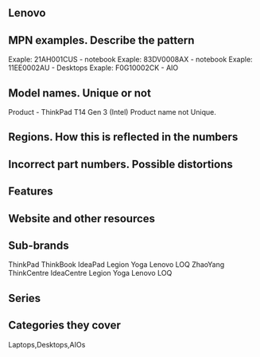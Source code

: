 ## Lenovo
## MPN examples. Describe the pattern
Exaple: 21AH001CUS  - notebook
Exaple: 83DV0008AX  - notebook
Exaple: 11EE0002AU - Desktops
Exaple: F0G10002CK - AIO

## Model names. Unique or not
Product - ThinkPad T14 Gen 3 (Intel)
Product name not Unique. 

## Regions. How this is reflected in the numbers

## Incorrect part numbers. Possible distortions

## Features

## Website and other resources

## Sub-brands
ThinkPad
ThinkBook
IdeaPad
Legion
Yoga
Lenovo
LOQ
ZhaoYang
ThinkCentre
IdeaCentre
Legion
Yoga
Lenovo
LOQ

## Series

## Categories they cover
Laptops,Desktops,AIOs


